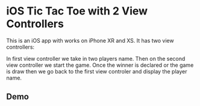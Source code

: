 # iOS Tic Tac Toe with 2 View Controllers

This is an iOS app with works on iPhone XR and XS. It has two view controllers:

In first view controller we take in two players name.
Then on the second view controller we start the game.
Once the winner is declared or the game is draw then we go back to the first view controler and display the player name.

## Demo

